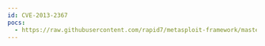 ```yaml
---
id: CVE-2013-2367
pocs:
  - https://raw.githubusercontent.com/rapid7/metasploit-framework/master/modules/exploits/windows/http/hp_sitescope_runomagentcommand.rb
---
```

